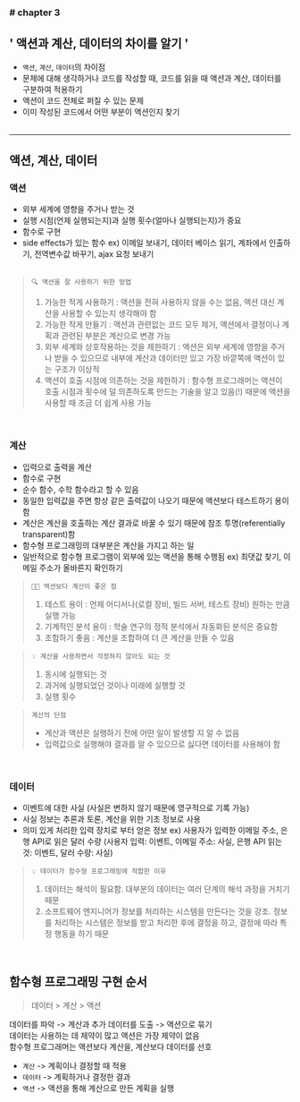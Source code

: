 ### \# chapter 3

## ' 액션과 계산, 데이터의 차이를 알기 '

- `액션`, `계산`, `데이터`의 차이점
- 문제에 대해 생각하거나 코드를 작성할 때, 코드를 읽을 때 액션과 계산, 데이터를 구분하여 적용하기
- 액션이 코드 전체로 퍼질 수 있는 문제
- 이미 작성된 코드에서 어떤 부분이 액션인지 찾기<br><br>


<hr>


## 액션, 계산, 데이터

### 액션
- 외부 세계에 영향을 주거나 받는 것
- 실행 시점(언제 실행되는지)과 실행 횟수(얼마나 실행되는지)가 중요
- 함수로 구현
- side effects가 있는 함수
ex) 이메일 보내기, 데이터 베이스 읽기, 계좌에서 인출하기, 전역변수값 바꾸기, ajax 요청 보내기<br><br>

> `🔍 액션을 잘 사용하기 위한 방법`
> 1. 가능한 적게 사용하기 : 액션을 전혀 사용하지 않을 수는 없음, 액션 대신 계산을 사용할 수 있는지 생각해야 함
> 2. 가능한 작게 만들기 : 액션과 관련없는 코드 모두 제거, 액션에서 결정이나 계획과 관련된 부분은 계산으로 변경 가능
> 3. 외부 세계와 상호작용하는 것을 제한하기 : 액션은 외부 세계에 영향을 주거나 받을 수 있으므로 내부에 계산과 데이터만 있고 가장 바깥쪽에 액션이 있는 구조가 이상적
> 4. 액션이 호출 시점에 의존하는 것을 제한하기 : 함수형 프로그래머는 액션이 호출 시점과 횟수에 덜 의존하도록 만드는 기술을 알고 있음(!) 때문에 액션을 사용할 때 조금 더 쉽게 사용 가능

<br>


### 계산
- 입력으로 출력을 계산
- 함수로 구현
- 순수 함수, 수학 함수라고 할 수 있음
- 동일한 입력값을 주면 항상 같은 출력값이 나오기 때문에 액션보다 테스트하기 용이함
- 계산은 계산을 호출하는 계산 결과로 바꿀 수 있기 때문에 참조 투명(referentially transparent)함
- 함수형 프로그래밍의 대부분은 계산을 가지고 하는 일
- 일반적으로 함수형 프로그램이 외부에 있는 액션을 통해 수행됨
ex) 최댓값 찾기, 이메일 주소가 올바른지 확인하기

> `👍🏻 액션보다 계산이 좋은 점`
> 1. 테스트 용이 : 언제 어디서나(로컬 장비, 빌드 서버, 테스트 장비) 원하는 만큼 실행 가능
> 2. 기계적인 분석 용이 : 학술 연구의 정적 분석에서 자동화된 분석은 중요함
> 3. 조합하기 좋음 : 계산을 조합하여 더 큰 계산을 만들 수 있음

> `💡 계산을 사용하면서 걱정하지 않아도 되는 것`
> 1. 동시에 실행되는 것
> 2. 과거에 실행되었던 것이나 미래에 실행할 것
> 3. 실행 횟수

> `계산의 단점`
> - 계산과 액션은 실행하기 전에 어떤 일이 발생할 지 알 수 없음
> - 입력값으로 실행해야 결과를 알 수 있으므로 싫다면 데이터를 사용해야 함

<br>

### 데이터
- 이벤트에 대한 사실 (사실은 변하지 않기 때문에 영구적으로 기록 가능)
- 사실 정보는 추론과 토론, 계산을 위한 기초 정보로 사용
- 의미 있게 처리한 입력 장치로 부터 얻은 정보
ex) 사용자가 입력한 이메일 주소, 은행 API로 읽은 달러 수량
(사용자 입력: 이벤트, 이메일 주소: 사실, 은행 API 읽는 것: 이벤트, 달러 수량: 사실)

> `💡 데이터가 함수형 프로그래밍에 적합한 이유`
> 1. 데이터는 해석이 필요함. 대부분의 데이터는 여러 단계의 해석 과정을 거치기 때문
> 2. 소프트웨어 엔지니어가 정보를 처리하는 시스템을 만든다는 것을 강조. 정보를 처리하는 시스템은 정보를 받고 처리한 후에 결정을 하고, 결정에 따라 특정 행동을 하기 때문

<br>


## 함수형 프로그래밍 구현 순서

> 데이터 > 계산 > 액션

데이터를 파악 -> 계산과 추가 데이터를 도출 -> 액션으로 묶기<br>
데이터는 사용하는 데 제약이 많고 액션은 가장 제약이 없음<br>
함수형 프로그래머는 액션보다 계산을, 계산보다 데이터를 선호
- `계산` -> 계획이나 결정할 때 적용
- `데이터` -> 계획하거나 결정한 결과
- `액션` -> 액션을 통해 계산으로 만든 계획을 실행
